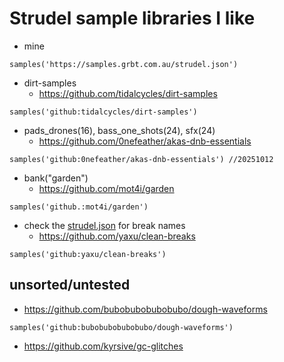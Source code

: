 # Strudel sample libraries I like

- mine
```
samples('https://samples.grbt.com.au/strudel.json')
```

- dirt-samples
  - https://github.com/tidalcycles/dirt-samples
```
samples('github:tidalcycles/dirt-samples')
```

- pads_drones(16), bass_one_shots(24), sfx(24)
  - https://github.com/0nefeather/akas-dnb-essentials
```
samples('github:0nefeather/akas-dnb-essentials') //20251012
```

- bank("garden")
  - https://github.com/mot4i/garden
```
samples('github.:mot4i/garden')
```
- check the [strudel.json](https://github.com/yaxu/clean-breaks/blob/main/strudel.json) for break names
  - https://github.com/yaxu/clean-breaks
```
samples('github:yaxu/clean-breaks')
```

## unsorted/untested
- https://github.com/bubobubobubobubo/dough-waveforms
```
samples('github:bubobubobubobubo/dough-waveforms')
```

- https://github.com/kyrsive/gc-glitches 
